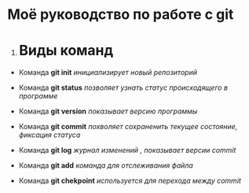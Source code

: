 # Моё руководство по работе с git
1. # Виды команд
* Команда **git init** *инициализирует новый репозиторий*

* Команда **git status** *позволяет узнать статус происходящего в программе*

* Команда **git version** *показывает версию программы* 

* Команда **git commit** *похволяет сохраненить текущее состояние, фиксация статуса* 

* Команда **git log** *журнал изменений , показывает версии commit* 

* Команда **git add**  *команда для отслеживания файла* 

* Команда **git chekpoint** *используется для перехода между commit* 